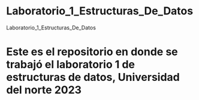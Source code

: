 # Laboratorio_1_Estructuras_De_Datos
Laboratorio_1_Estructuras_De_Datos
 # Este es el repositorio en donde se trabajó el laboratorio 1 de estructuras de datos, Universidad del norte 2023
 
